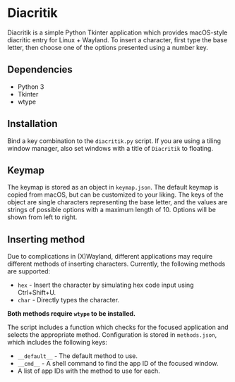 # Diacritik

Diacritik is a simple Python Tkinter application which provides macOS-style diacritic entry for Linux + Wayland. To insert a character, first type the base letter, then choose one of the options presented using a number key.

## Dependencies

- Python 3
- Tkinter
- wtype

## Installation

Bind a key combination to the `diacritik.py` script. If you are using a tiling window manager, also set windows with a title of `Diacritik` to floating.

## Keymap

The keymap is stored as an object in `keymap.json`. The default keymap is copied from macOS, but can be customized to your liking. The keys of the object are single characters representing the base letter, and the values are strings of possible options with a maximum length of 10. Options will be shown from left to right.

## Inserting method

Due to complications in (X)Wayland, different applications may require different methods of inserting characters. Currently, the following methods are supported:
- `hex` - Insert the character by simulating hex code input using Ctrl+Shift+U.
- `char` - Directly types the character.

**Both methods require `wtype` to be installed.**

The script includes a function which checks for the focused application and selects the appropriate method. Configuration is stored in `methods.json`, which includes the following keys:
- `__default__` - The default method to use.
- `__cmd__` - A shell command to find the app ID of the focused window.
- A list of app IDs with the method to use for each.